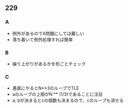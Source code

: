 ## 229
### A
- 例外があるのでA問題にしては難しい
- 落ち着いて例外処理すれば簡単
### B
- 繰り上がりがあるかを桁ごとチェック
### C
- 愚直にやるとN**3のループでTLE
- aのループの上限がN ** (1/3)であることに注目
- a, bが決まるとcの個数も決まるので、cのループも消せる
